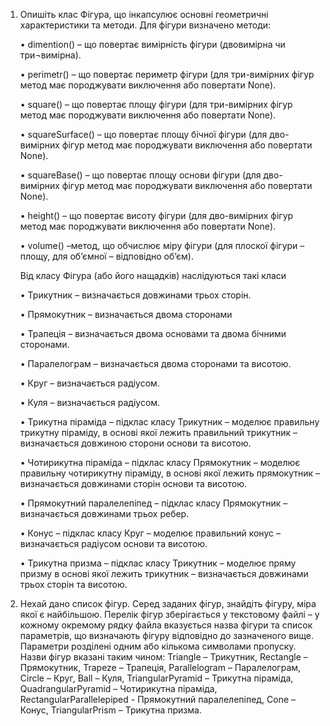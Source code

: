 1. Опишіть клас Фігура, що інкапсулює основні геометричні характеристики та методи. Для фігури визначено методи:
    
    •    dimention() – що повертає вимірність фігури (двовимірна чи три¬вимірна).

    •    perimetr() – що повертає периметр фігури (для три-вимірних фігур метод має породжувати виключення або повертати None).
      
    •    square() – що повертає площу фігури (для три-вимірних фігур метод має породжувати виключення або повертати None).
      
    •    squareSurface() – що повертає площу бічної фігури (для дво-вимірних фігур метод має породжувати виключення або повертати None).
    
    •    squareBase() – що повертає площу основи фігури (для дво-вимірних фігур метод має породжувати виключення або повертати None).
    
    •    height() – що повертає висоту фігури (для дво-вимірних фігур метод має породжувати виключення або повертати None).
      
    •    volume() –метод, що обчислює міру фігури (для плоскої фігури – площу, для об’ємної – відповідно об’єм).
      
    Від класу Фігура (або його нащадків) наслідуються такі класи
    
    •    Трикутник – визначається довжинами трьох сторін.

    •    Прямокутник – визначається двома сторонами
      
    •    Трапеція – визначається двома основами та двома бічними сторонами.

    •    Паралелограм – визначається двома сторонами та висотою.
    
    •    Круг – визначається радіусом.
    
    •    Куля – визначається радіусом.

    •    Трикутна піраміда – підклас класу Трикутник – моделює правильну трикутну піраміду, в основі якої лежить правильний трикутник – визначається довжиною сторони основи та висотою.

    •    Чотирикутна піраміда – підклас класу Прямокутник – моделює правильну чотирикутну піраміду, в основі якої лежить прямокутник –визначається довжинами сторін основи та висотою.

    •    Прямокутний паралелепіпед – підклас класу Прямокутник – визначається довжинами трьох ребер.

    •    Конус – підклас класу Круг – моделює правильний конус – визначається радіусом основи та висотою.

    •    Трикутна призма – підклас класу Трикутник – моделює пряму призму в основі якої лежить трикутник – визначається довжинами трьох сторін та висотою.
2. Нехай дано список фігур. Серед заданих фігур, знайдіть фігуру, міра якої є найбільшою.
      Перелік фігур зберігається у текстовому файлі – у кожному окремому рядку файла вказується назва фігури та список параметрів, що визначають фігуру відповідно до зазначеного вище. 
      Параметри розділені одним або кількома символами пропуску. Назви фігур вказані таким чином: 
    Triangle – Трикутник, Rectangle – Прямокутник, Trapeze – Трапеція, Parallelogram – Паралелограм, 
    Circle – Круг, Ball – Куля, TriangularPyramid – Трикутна піраміда, QuadrangularPyramid – Чотирикутна піраміда, 
    RectangularParallelepiped - Прямокутний паралелепіпед, Cone – Конус, TriangularPrism – Трикутна призма.